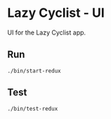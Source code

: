 # Lazy Cyclist - UI
UI for the Lazy Cyclist app.

## Run
`./bin/start-redux`

## Test
`./bin/test-redux`
